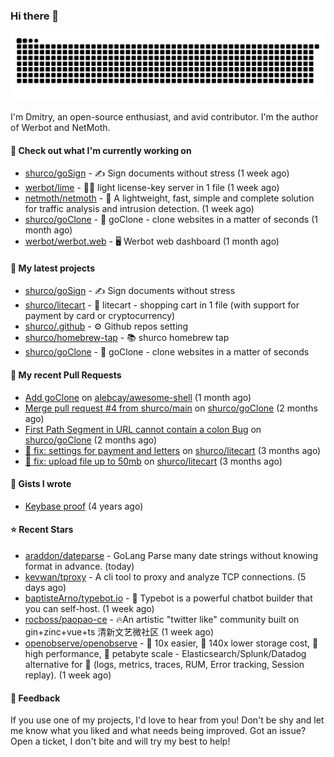 ### Hi there 👋

![](https://github.com/shurco/shurco/raw/output/github-contribution-grid-snake.svg)

I'm Dmitry, an open-source enthusiast, and avid contributor. I'm the author of Werbot and NetMoth. 

#### 👷 Check out what I'm currently working on

- [shurco/goSign](https://github.com/shurco/goSign) - ✍️ Sign documents without stress (1 week ago)
- [werbot/lime](https://github.com/werbot/lime) - 🍋‍🟩 light license-key server in 1 file (1 week ago)
- [netmoth/netmoth](https://github.com/netmoth/netmoth) - 🚀 A lightweight, fast, simple and complete solution for traffic analysis and intrusion detection. (1 week ago)
- [shurco/goClone](https://github.com/shurco/goClone) - 🌱 goClone - clone websites in a matter of seconds (1 month ago)
- [werbot/werbot.web](https://github.com/werbot/werbot.web) - 🖥  Werbot web dashboard (1 month ago)

#### 🌱 My latest projects

- [shurco/goSign](https://github.com/shurco/goSign) - ✍️ Sign documents without stress
- [shurco/litecart](https://github.com/shurco/litecart) - 🛒 litecart - shopping cart in 1 file (with support for payment by card or cryptocurrency)
- [shurco/.github](https://github.com/shurco/.github) - ⚙️ Github repos setting
- [shurco/homebrew-tap](https://github.com/shurco/homebrew-tap) - 📚 shurco homebrew tap
- [shurco/goClone](https://github.com/shurco/goClone) - 🌱 goClone - clone websites in a matter of seconds

#### 🔨 My recent Pull Requests

- [Add goClone](https://github.com/alebcay/awesome-shell/pull/513) on [alebcay/awesome-shell](https://github.com/alebcay/awesome-shell) (1 month ago)
- [Merge pull request #4 from shurco/main](https://github.com/shurco/goClone/pull/5) on [shurco/goClone](https://github.com/shurco/goClone) (2 months ago)
- [First Path Segment in URL cannot contain a colon Bug](https://github.com/shurco/goClone/pull/4) on [shurco/goClone](https://github.com/shurco/goClone) (2 months ago)
- [🐞 fix: settings for payment and letters](https://github.com/shurco/litecart/pull/89) on [shurco/litecart](https://github.com/shurco/litecart) (3 months ago)
- [🐞 fix: upload file up to 50mb](https://github.com/shurco/litecart/pull/82) on [shurco/litecart](https://github.com/shurco/litecart) (3 months ago)

#### 📓 Gists I wrote

- [Keybase proof](https://gist.github.com/959752bb9b046d792e71ca185f48d641) (4 years ago)

#### ⭐ Recent Stars

- [araddon/dateparse](https://github.com/araddon/dateparse) - GoLang Parse many date strings without knowing format in advance. (today)
- [kevwan/tproxy](https://github.com/kevwan/tproxy) - A cli tool to proxy and analyze TCP connections. (5 days ago)
- [baptisteArno/typebot.io](https://github.com/baptisteArno/typebot.io) - 💬 Typebot is a powerful chatbot builder that you can self-host. (1 week ago)
- [rocboss/paopao-ce](https://github.com/rocboss/paopao-ce) - 🔥An artistic &#34;twitter like&#34; community built on gin&#43;zinc&#43;vue&#43;ts 清新文艺微社区 (1 week ago)
- [openobserve/openobserve](https://github.com/openobserve/openobserve) - 🚀 10x easier, 🚀 140x lower storage cost, 🚀 high performance,  🚀 petabyte scale - Elasticsearch/Splunk/Datadog alternative for 🚀 (logs, metrics, traces, RUM, Error tracking, Session replay). (1 week ago)

#### 💬 Feedback

If you use one of my projects, I'd love to hear from you! Don't be shy and let me know what you liked
and what needs being improved. Got an issue? Open a ticket, I don't bite and will try my best to help!

